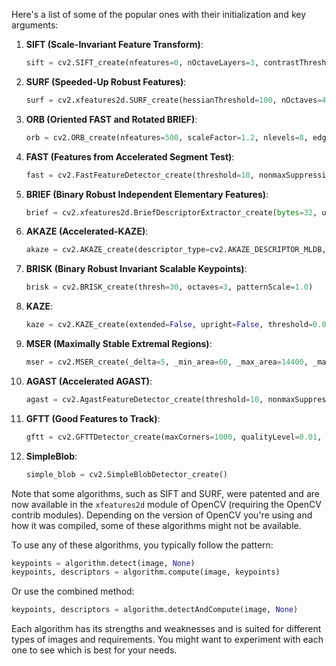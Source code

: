 Here's a list of some of the popular ones with their initialization and key arguments:

1. **SIFT (Scale-Invariant Feature Transform)**:
   ```python
   sift = cv2.SIFT_create(nfeatures=0, nOctaveLayers=3, contrastThreshold=0.04, edgeThreshold=10, sigma=1.6)
   ```

2. **SURF (Speeded-Up Robust Features)**:
   ```python
   surf = cv2.xfeatures2d.SURF_create(hessianThreshold=100, nOctaves=4, nOctaveLayers=3, extended=False, upright=False)
   ```

3. **ORB (Oriented FAST and Rotated BRIEF)**:
   ```python
   orb = cv2.ORB_create(nfeatures=500, scaleFactor=1.2, nlevels=8, edgeThreshold=31, firstLevel=0, WTA_K=2, patchSize=31, fastThreshold=20)
   ```

4. **FAST (Features from Accelerated Segment Test)**:
   ```python
   fast = cv2.FastFeatureDetector_create(threshold=10, nonmaxSuppression=True, type=cv2.FastFeatureDetector.TYPE_9_16)
   ```

5. **BRIEF (Binary Robust Independent Elementary Features)**:
   ```python
   brief = cv2.xfeatures2d.BriefDescriptorExtractor_create(bytes=32, use_orientation=False)
   ```

6. **AKAZE (Accelerated-KAZE)**:
   ```python
   akaze = cv2.AKAZE_create(descriptor_type=cv2.AKAZE_DESCRIPTOR_MLDB, descriptor_size=0, descriptor_channels=3, threshold=0.001, nOctaves=4, nOctaveLayers=4, diffusivity=cv2.KAZE_DIFF_PM_G2)
   ```

7. **BRISK (Binary Robust Invariant Scalable Keypoints)**:
   ```python
   brisk = cv2.BRISK_create(thresh=30, octaves=3, patternScale=1.0)
   ```

8. **KAZE**:
   ```python
   kaze = cv2.KAZE_create(extended=False, upright=False, threshold=0.001, nOctaves=4, nOctaveLayers=4, diffusivity=cv2.KAZE_DIFF_PM_G2)
   ```

9. **MSER (Maximally Stable Extremal Regions)**:
   ```python
   mser = cv2.MSER_create(_delta=5, _min_area=60, _max_area=14400, _max_variation=0.25, _min_diversity=.2, _max_evolution=200, _area_threshold=1.01, _min_margin=0.003, _edge_blur_size=5)
   ```

10. **AGAST (Accelerated AGAST)**:
    ```python
    agast = cv2.AgastFeatureDetector_create(threshold=10, nonmaxSuppression=True, type=cv2.AgastFeatureDetector.OAST_9_16)
    ```

11. **GFTT (Good Features to Track)**:
    ```python
    gftt = cv2.GFTTDetector_create(maxCorners=1000, qualityLevel=0.01, minDistance=1, blockSize=3, useHarrisDetector=False, k=0.04)
    ```

12. **SimpleBlob**:
    ```python
    simple_blob = cv2.SimpleBlobDetector_create()
    ```

Note that some algorithms, such as SIFT and SURF, were patented and are now available in the `xfeatures2d` module of OpenCV (requiring the OpenCV contrib modules). Depending on the version of OpenCV you're using and how it was compiled, some of these algorithms might not be available.

To use any of these algorithms, you typically follow the pattern:

```python
keypoints = algorithm.detect(image, None)
keypoints, descriptors = algorithm.compute(image, keypoints)
```

Or use the combined method:

```python
keypoints, descriptors = algorithm.detectAndCompute(image, None)
```

Each algorithm has its strengths and weaknesses and is suited for different types of images and requirements. You might want to experiment with each one to see which is best for your needs.